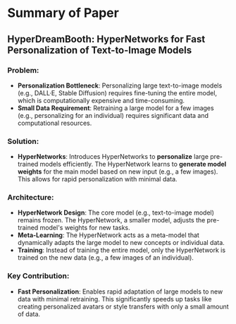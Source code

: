 # Summary of Paper

## **HyperDreamBooth: HyperNetworks for Fast Personalization of Text-to-Image Models**

### Problem:
- **Personalization Bottleneck**: Personalizing large text-to-image models (e.g., DALL·E, Stable Diffusion) requires fine-tuning the entire model, which is computationally expensive and time-consuming.
- **Small Data Requirement**: Retraining a large model for a few images (e.g., personalizing for an individual) requires significant data and computational resources.

### Solution:
- **HyperNetworks**: Introduces HyperNetworks to **personalize** large pre-trained models efficiently. The HyperNetwork learns to **generate model weights** for the main model based on new input (e.g., a few images). This allows for rapid personalization with minimal data.
  
### Architecture:
- **HyperNetwork Design**: The core model (e.g., text-to-image model) remains frozen. The HyperNetwork, a smaller model, adjusts the pre-trained model's weights for new tasks.
- **Meta-Learning**: The HyperNetwork acts as a meta-model that dynamically adapts the large model to new concepts or individual data.
- **Training**: Instead of training the entire model, only the HyperNetwork is trained on the new data (e.g., a few images of an individual).
  
### Key Contribution:
- **Fast Personalization**: Enables rapid adaptation of large models to new data with minimal retraining. This significantly speeds up tasks like creating personalized avatars or style transfers with only a small amount of data.
